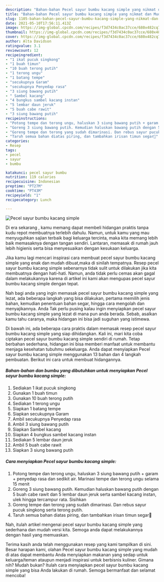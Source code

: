 ```yaml
---
description: "Bahan-bahan Pecel sayur bumbu kacang simple yang nikmat dan Mudah Dibuat"
title: "Bahan-bahan Pecel sayur bumbu kacang simple yang nikmat dan Mudah Dibuat"
slug: 1105-bahan-bahan-pecel-sayur-bumbu-kacang-simple-yang-nikmat-dan-mudah-dibuat
date: 2021-05-10T17:56:11.413Z
image: https://img-global.cpcdn.com/recipes/f3d7434c0ac37cce/680x482cq70/pecel-sayur-bumbu-kacang-simple-foto-resep-utama.jpg
thumbnail: https://img-global.cpcdn.com/recipes/f3d7434c0ac37cce/680x482cq70/pecel-sayur-bumbu-kacang-simple-foto-resep-utama.jpg
cover: https://img-global.cpcdn.com/recipes/f3d7434c0ac37cce/680x482cq70/pecel-sayur-bumbu-kacang-simple-foto-resep-utama.jpg
author: Alta Davidson
ratingvalue: 3.1
reviewcount: 12
recipeingredient:
- "1 ikat pucuk singkong"
- "1 buah timun"
- "10 buah terong putih"
- "1 terong ungu"
- "1 batang tempe"
- "secukupnya Garam"
- "secukupnya Penyedap rasa"
- "3 siung bawang putih"
- " Sambel kacang"
- "4 bungkus sambel kacang instan"
- "5 lembar daun jeruk"
- "5 buah cabe rawit"
- "3 siung bawang putih"
recipeinstructions:
- "Potong tempe dan terong ungu, haluskan 3 siung bawang putih + garam + penyedap rasa dan sedikit air. Marinasi tempe dan terong ungu selama 15 menit"
- "Goreng 3 siung bawang putih. Kemudian haluskan bawang putih dengan 5 buah cabe rawit dan 5 lembar daun jeruk serta sambel kacang instan, ulek hingga tercampur rata. Sisihkan"
- "Goreng tempe dan terong yang sudah dimarinasi. Dan rebus sayur pucuk singkong serta terong putih."
- "Taruh semua bahan diatas piring, dan tambahkan irisan timun segar🤗"
categories:
- Resep
tags:
- pecel
- sayur
- bumbu

katakunci: pecel sayur bumbu 
nutrition: 119 calories
recipecuisine: Indonesian
preptime: "PT27M"
cooktime: "PT43M"
recipeyield: "1"
recipecategory: Lunch

---
```



![Pecel sayur bumbu kacang simple](https://img-global.cpcdn.com/recipes/f3d7434c0ac37cce/680x482cq70/pecel-sayur-bumbu-kacang-simple-foto-resep-utama.jpg)

Di era  sekarang , kamu memang dapat membeli hidangan praktis tanpa kudu repot membuatnya terlebih dahulu. Namun, untuk kamu yang mau menyuguhkan sajian terbaik bagi keluarga tercinta, maka kita memang lebih baik memasaknya dengan tangan sendiri. Lantaran, memasak di rumah jauh lebih higienis serta bisa menyesuaikan dengan kesukaan keluarga.

Jika kamu lagi mencari inspirasi cara membuat pecel sayur bumbu kacang simple yang enak dan mudah dibuat,maka di sinilah tempatnya. Resep pecel sayur bumbu kacang simple  sebenarnya tidak sulit untuk dilakukan jika kita membuatnya dengan hati-hati. Namun, anda tidak perlu cemas akan gagal dalam melakukannya 
karena di artikel ini kami akan mengupas pecel sayur bumbu kacang simple dengan tepat.  



Nah bagi anda yang ingin memasak pecel sayur bumbu kacang simple yang lezat, ada beberapa langkah yang bisa dilakukan, pertama memilih jenis bahan, kemudian penentuan bahan segar, hingga cara mengolah dan menyajikannya. Anda Tak perlu pusing kalau ingin menyiapkan pecel sayur bumbu kacang simple yang lezat di mana pun anda berada. Sebab, asalkan kamu  tahu caranya, maka hidangan ini bisa jadi suguhan yang istimewa.

Di bawah ini, ada beberapa cara praktis  dalam memasak resep pecel sayur bumbu kacang simple yang siap dihidangkan. Kali ini, mari kita coba ciptakan pecel sayur bumbu kacang simple sendiri di rumah. Tetap berbahan sederhana, hidangan ini bisa memberi manfaat untuk membantu menjaga kesehatan tubuhmu sekeluarga. Anda dapat menyiapkan Pecel sayur bumbu kacang simple menggunakan 13 bahan dan 4 langkah pembuatan. Berikut ini cara untuk membuat hidangannya.

<!--inarticleads1-->

##### Bahan-bahan dan bumbu yang dibutuhkan untuk menyiapkan Pecel sayur bumbu kacang simple:

1. Sediakan 1 ikat pucuk singkong
1. Gunakan 1 buah timun
1. Gunakan 10 buah terong putih
1. Sediakan 1 terong ungu
1. Siapkan 1 batang tempe
1. Siapkan secukupnya Garam
1. Ambil secukupnya Penyedap rasa
1. Ambil 3 siung bawang putih
1. Siapkan  Sambel kacang
1. Siapkan 4 bungkus sambel kacang instan
1. Sediakan 5 lembar daun jeruk
1. Ambil 5 buah cabe rawit
1. Siapkan 3 siung bawang putih




<!--inarticleads2-->

##### Cara menyiapkan Pecel sayur bumbu kacang simple:

1. Potong tempe dan terong ungu, haluskan 3 siung bawang putih + garam + penyedap rasa dan sedikit air. Marinasi tempe dan terong ungu selama 15 menit
1. Goreng 3 siung bawang putih. Kemudian haluskan bawang putih dengan 5 buah cabe rawit dan 5 lembar daun jeruk serta sambel kacang instan, ulek hingga tercampur rata. Sisihkan
1. Goreng tempe dan terong yang sudah dimarinasi. Dan rebus sayur pucuk singkong serta terong putih.
1. Taruh semua bahan diatas piring, dan tambahkan irisan timun segar🤗




Nah, itulah artikel mengenai  pecel sayur bumbu kacang simple  yang sederhana dan mudah versi kita. Semoga anda dapat melakukannya dengan hasil yang memuaskan. 

Terima kasih anda telah menggunakan resep yang kami tampilkan di sini. Besar harapan kami, olahan  Pecel sayur bumbu kacang simple yang mudah di atas dapat membantu Anda menyiapkan makanan yang sedap untuk keluarga/teman ataupun menjadi inspirasi untuk berbisnis kuliner. Gimana nih? Mudah bukan? Itulah cara menyiapkan pecel sayur bumbu kacang simple yang bisa Anda lakukan di rumah. Semoga bermanfaat dan selamat mencoba!

